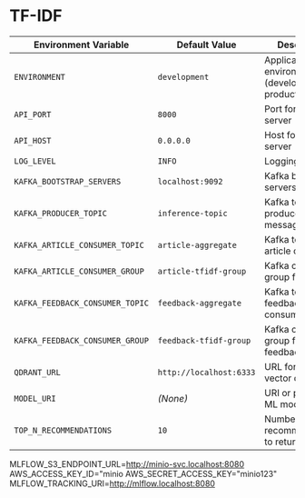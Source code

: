 # TF-IDF


| Environment Variable            | Default Value           | Description                                             |
| ------------------------------- | ----------------------- | ------------------------------------------------------- |
| `ENVIRONMENT`                   | `development`           | Application environment (development, production, etc.) |
| `API_PORT`                      | `8000`                  | Port for API server                                     |
| `API_HOST`                      | `0.0.0.0`               | Host for API server                                     |
| `LOG_LEVEL`                     | `INFO`                  | Logging level                                           |
| `KAFKA_BOOTSTRAP_SERVERS`       | `localhost:9092`        | Kafka bootstrap servers                                 |
| `KAFKA_PRODUCER_TOPIC`          | `inference-topic`       | Kafka topic for producer messages                       |
| `KAFKA_ARTICLE_CONSUMER_TOPIC`  | `article-aggregate`     | Kafka topic for article consumer                        |
| `KAFKA_ARTICLE_CONSUMER_GROUP`  | `article-tfidf-group`   | Kafka consumer group for articles                       |
| `KAFKA_FEEDBACK_CONSUMER_TOPIC` | `feedback-aggregate`    | Kafka topic for feedback consumer                       |
| `KAFKA_FEEDBACK_CONSUMER_GROUP` | `feedback-tfidf-group`  | Kafka consumer group for feedback                       |
| `QDRANT_URL`                    | `http://localhost:6333` | URL for Qdrant vector database                          |
| `MODEL_URI`                     | *(None)*                | URI or path to the ML model                             |
| `TOP_N_RECOMMENDATIONS`         | `10`                    | Number of top recommendations to return                 |
MLFLOW_S3_ENDPOINT_URL=http://minio-svc.localhost:8080
AWS_ACCESS_KEY_ID="minio
AWS_SECRET_ACCESS_KEY="minio123"
MLFLOW_TRACKING_URI=http://mlflow.localhost:8080
